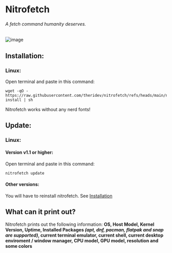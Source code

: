 # Nitrofetch
###### *A fetch command humanity deserves.*

![image](https://github.com/user-attachments/assets/549a1079-21ff-4181-b33f-86f50a2e3ebb)

## Installation:
### Linux:
Open terminal and paste in this command:
```
wget -qO - https://raw.githubusercontent.com/theridev/nitrofetch/refs/heads/main/nitrofetch-install | sh
```
Nitrofetch works without any nerd fonts!

## Update:
### Linux:
#### Version v1.1 or higher:
Open terminal and paste in this command:
```
nitrofetch update
```
#### Other versions:
You will have to reinstall nitrofetch. See [Installation](https://github.com/theridev/nitrofetch/edit/main/README.md#installation)

## What can it print out?
Nitrofetch prints out the following information: **OS, Host Model, Kernel Version, Uptime, Installed Packages *(apt, dnf, pacman, flatpak and snap are supported)*, current terminal emulator, current shell, current desktop enviroment / window manager, CPU model, GPU model, resolution and some colors**
